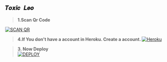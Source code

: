 ## ```𝑻𝒐𝒙𝒊𝒄 𝑳𝒆𝒐```

> <b><s1>1.Scan Qr Code </b></s1> 

<a href='https://B-oR.akashleo1.repl.co' target="_blank"><img alt='SCAN QR' src='https://img.shields.io/badge/Scan_qr-100000?style=for-the-badge&logo=scan&logoColor=white&labelColor=black&color=black'/></a>


> <b><s1> 4.If You don't have a account in Heroku. Create a account. </b></s1>
<a href='https://signup.heroku.com/' target="_blank"><img alt='Heroku' src='https://img.shields.io/badge/-Create-black?style=for-the-badge&logo=heroku&logoColor=white'/></a>

 > <b><s1> 3. Now Deploy</b></s1>
    <br>
<a href='https://heroku.com/deploy?template=https://github.com/Afx-ToxicLeo/ToxicLeo' target="_blank"><img alt='DEPLOY' src='https://img.shields.io/badge/-DEPLOY-black?style=for-the-badge&logo=heroku&logoColor=white'/></a>

